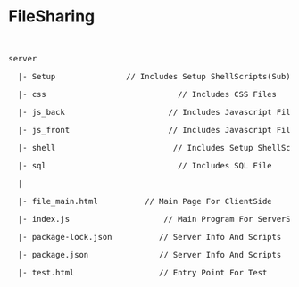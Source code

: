 # FileSharing

<pre>
<br>
server<br>
&nbsp;&nbsp;|-&nbsp;Setup&nbsp;&nbsp;&nbsp;&nbsp;&nbsp;&nbsp;&nbsp;&nbsp;&nbsp;&nbsp;&nbsp;&nbsp;&nbsp;&nbsp;&nbsp;// Includes Setup ShellScripts(Sub)<br>
&nbsp;&nbsp;|-&nbsp;css&nbsp;&nbsp;&nbsp;&nbsp;&nbsp;&nbsp;&nbsp;&nbsp;&nbsp;&nbsp;&nbsp;&nbsp;&nbsp;&nbsp;&nbsp;&nbsp;&nbsp;&nbsp;&nbsp;&nbsp;&nbsp;&nbsp;&nbsp;&nbsp;&nbsp;&nbsp;&nbsp;&nbsp;// Includes CSS Files<br>
&nbsp;&nbsp;|-&nbsp;js_back&nbsp;&nbsp;&nbsp;&nbsp;&nbsp;&nbsp;&nbsp;&nbsp;&nbsp;&nbsp;&nbsp;&nbsp;&nbsp;&nbsp;&nbsp;&nbsp;&nbsp;&nbsp;&nbsp;&nbsp;&nbsp;&nbsp;// Includes Javascript Files Running On The ServerSide<br>
&nbsp;&nbsp;|-&nbsp;js_front&nbsp;&nbsp;&nbsp;&nbsp;&nbsp;&nbsp;&nbsp;&nbsp;&nbsp;&nbsp;&nbsp;&nbsp;&nbsp;&nbsp;&nbsp;&nbsp;&nbsp;&nbsp;&nbsp;&nbsp;&nbsp;// Includes Javascript Files Running On The ClientSide<br>
&nbsp;&nbsp;|-&nbsp;shell&nbsp;&nbsp;&nbsp;&nbsp;&nbsp;&nbsp;&nbsp;&nbsp;&nbsp;&nbsp;&nbsp;&nbsp;&nbsp;&nbsp;&nbsp;&nbsp;&nbsp;&nbsp;&nbsp;&nbsp;&nbsp;&nbsp;&nbsp;&nbsp;&nbsp;// Includes Setup ShellScripts(Main)<br>
&nbsp;&nbsp;|-&nbsp;sql&nbsp;&nbsp;&nbsp;&nbsp;&nbsp;&nbsp;&nbsp;&nbsp;&nbsp;&nbsp;&nbsp;&nbsp;&nbsp;&nbsp;&nbsp;&nbsp;&nbsp;&nbsp;&nbsp;&nbsp;&nbsp;&nbsp;&nbsp;&nbsp;&nbsp;&nbsp;&nbsp;&nbsp;// Includes SQL File<br>
&nbsp;&nbsp;|<br>
&nbsp;&nbsp;|-&nbsp;file_main.html&nbsp;&nbsp;&nbsp;&nbsp;&nbsp;&nbsp;&nbsp;&nbsp;&nbsp;&nbsp;// Main Page For ClientSide<br>
&nbsp;&nbsp;|-&nbsp;index.js&nbsp;&nbsp;&nbsp;&nbsp;&nbsp;&nbsp;&nbsp;&nbsp;&nbsp;&nbsp;&nbsp;&nbsp;&nbsp;&nbsp;&nbsp;&nbsp;&nbsp;&nbsp;&nbsp;&nbsp;// Main Program For ServerSide<br>
&nbsp;&nbsp;|-&nbsp;package-lock.json&#009;&#009;// Server Info And Scripts<br>
&nbsp;&nbsp;|-&nbsp;package.json&#009;&#009;// Server Info And Scripts<br>
&nbsp;&nbsp;|-&nbsp;test.html&#009;&#009;&#009;// Entry Point For Test<br>
</pre>
